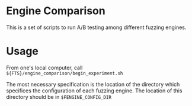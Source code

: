 # Engine Comparison

This is a set of scripts to run A/B testing among different fuzzing engines.


# Usage

From one's local computer, call ` ${FTS}/engine_comparison/begin_experiment.sh`

The most necessary specification is the location of the directory which
specifices the configuration of each fuzzing engine. The location of this
directory should be in `$FENGINE_CONFIG_DIR`
